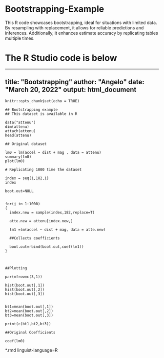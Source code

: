 # Bootstrapping-Example
This R code showcases bootstrapping, ideal for situations with limited data. By resampling with replacement, it allows for reliable predictions and inferences. Additionally, it enhances estimate accuracy by replicating tables multiple times.

# The R Studio code is below

---
title: "Bootstrapping"
author: "Angelo"
date: "March 20, 2022"
output: html_document
---


```{r setup, include=FALSE}
knitr::opts_chunk$set(echo = TRUE)
```

```{r}
## Bootstrapping example
## This dataset is available in R

data("attenu")
dim(attenu)
attach(attenu)
head(attenu)

## Original dataset

lm0 = lm(accel ~ dist + mag , data = attenu)
summary(lm0)
plot(lm0)

# Replicating 1000 time the dataset 

index = seq(1,182,1)
index

boot.out=NULL


for(j in 1:1000)
{
  index.new = sample(index,182,replace=T)
  
  atte.new = attenu[index.new,]
  
  lm1 =lm(accel ~ dist + mag, data = atte.new)
  
  ##Collects coefficients
  
  boot.out=rbind(boot.out,coef(lm1))
}



##Plotting 

par(mfrow=c(3,1))

hist(boot.out[,1])
hist(boot.out[,2])
hist(boot.out[,3])


bt1=mean(boot.out[,1])
bt2=mean(boot.out[,2])
bt3=mean(boot.out[,3])

print(c(bt1,bt2,bt3))

##Original Coefficients

coef(lm0)

```

*.rmd linguist-language=R
